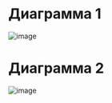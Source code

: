 # Диаграмма 1
![image](https://github.com/ditclay/DemoEkzamen/assets/59621706/635f9856-a482-4486-813f-3209f315732e)
# Диаграмма 2
![image](https://github.com/ditclay/DemoEkzamen/assets/59621706/f5a90129-9da8-4d8c-aa66-d39edff28e8c)

